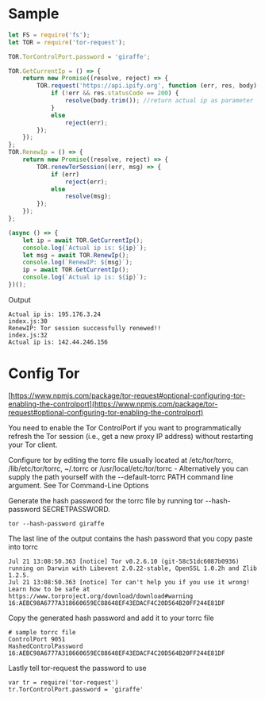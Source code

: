 # Sample
```js
let FS = require('fs');
let TOR = require('tor-request');

TOR.TorControlPort.password = 'giraffe';

TOR.GetCurrentIp = () => {
    return new Promise((resolve, reject) => {
        TOR.request('https://api.ipify.org', function (err, res, body) {
            if (!err && res.statusCode == 200) {
                resolve(body.trim()); //return actual ip as parameter
            }
            else
                reject(err);
        });
    });
};
TOR.RenewIp = () => {
    return new Promise((resolve, reject) => {
        TOR.renewTorSession((err, msg) => {
            if (err)
                reject(err);
            else
                resolve(msg);
        });
    });
};

(async () => {
    let ip = await TOR.GetCurrentIp();
    console.log(`Actual ip is: ${ip}`);
    let msg = await TOR.RenewIp();
    console.log(`RenewIP: ${msg}`);
    ip = await TOR.GetCurrentIp();
    console.log(`Actual ip is: ${ip}`);
})();
```

Output
```
Actual ip is: 195.176.3.24
index.js:30
RenewIP: Tor session successfully renewed!!
index.js:32
Actual ip is: 142.44.246.156
```

# Config Tor
[https://www.npmjs.com/package/tor-request#optional-configuring-tor-enabling-the-controlport](https://www.npmjs.com/package/tor-request#optional-configuring-tor-enabling-the-controlport)

You need to enable the Tor ControlPort if you want to programmatically refresh the Tor session (i.e., get a new proxy IP address) without restarting your Tor client.

Configure tor by editing the torrc file usually located at /etc/tor/torrc, /lib/etc/tor/torrc, ~/.torrc or /usr/local/etc/tor/torrc - Alternatively you can supply the path yourself with the --default-torrc PATH command line argument. See Tor Command-Line Options

Generate the hash password for the torrc file by running tor --hash-password SECRETPASSWORD.

`tor --hash-password giraffe`

The last line of the output contains the hash password that you copy paste into torrc

```
Jul 21 13:08:50.363 [notice] Tor v0.2.6.10 (git-58c51dc6087b0936) running on Darwin with Libevent 2.0.22-stable, OpenSSL 1.0.2h and Zlib 1.2.5.
Jul 21 13:08:50.363 [notice] Tor can't help you if you use it wrong! Learn how to be safe at https://www.torproject.org/download/download#warning
16:AEBC98A6777A318660659EC88648EF43EDACF4C20D564B20FF244E81DF
```

Copy the generated hash password and add it to your torrc file

```
# sample torrc file 
ControlPort 9051
HashedControlPassword 16:AEBC98A6777A318660659EC88648EF43EDACF4C20D564B20FF244E81DF
```

Lastly tell tor-request the password to use

```
var tr = require('tor-request')
tr.TorControlPort.password = 'giraffe'
```